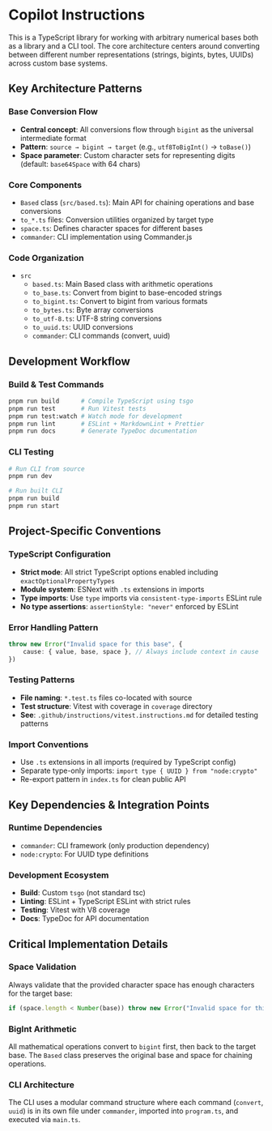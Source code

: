 # Copilot Instructions

This is a TypeScript library for working with arbitrary numerical bases both as a library and a CLI tool. The core architecture centers around converting between different number representations (strings, bigints, bytes, UUIDs) across custom base systems.

## Key Architecture Patterns

### Base Conversion Flow

- **Central concept**: All conversions flow through `bigint` as the universal intermediate format
- **Pattern**: `source → bigint → target` (e.g., `utf8ToBigInt()` → `toBase()`)
- **Space parameter**: Custom character sets for representing digits (default: `base64Space` with 64 chars)

### Core Components

- `Based` class (`src/based.ts`): Main API for chaining operations and base conversions
- `to_*.ts` files: Conversion utilities organized by target type
- `space.ts`: Defines character spaces for different bases
- `commander`: CLI implementation using Commander.js

### Code Organization

- `src`
  - `based.ts`: Main Based class with arithmetic operations
  - `to_base.ts`: Convert from bigint to base-encoded strings
  - `to_bigint.ts`: Convert to bigint from various formats
  - `to_bytes.ts`: Byte array conversions
  - `to_utf-8.ts`: UTF-8 string conversions
  - `to_uuid.ts`: UUID conversions
  - `commander`: CLI commands (convert, uuid)

## Development Workflow

### Build & Test Commands

```sh
pnpm run build      # Compile TypeScript using tsgo
pnpm run test       # Run Vitest tests
pnpm run test:watch # Watch mode for development
pnpm run lint       # ESLint + MarkdownLint + Prettier
pnpm run docs       # Generate TypeDoc documentation
```

### CLI Testing

```sh
# Run CLI from source
pnpm run dev

# Run built CLI
pnpm run build
pnpm run start
```

## Project-Specific Conventions

### TypeScript Configuration

- **Strict mode**: All strict TypeScript options enabled including `exactOptionalPropertyTypes`
- **Module system**: ESNext with `.ts` extensions in imports
- **Type imports**: Use `type` imports via `consistent-type-imports` ESLint rule
- **No type assertions**: `assertionStyle: "never"` enforced by ESLint

### Error Handling Pattern

```ts
throw new Error("Invalid space for this base", {
	cause: { value, base, space }, // Always include context in cause
})
```

### Testing Patterns

- **File naming**: `*.test.ts` files co-located with source
- **Test structure**: Vitest with coverage in `coverage` directory
- **See**: `.github/instructions/vitest.instructions.md` for detailed testing patterns

### Import Conventions

- Use `.ts` extensions in all imports (required by TypeScript config)
- Separate type-only imports: `import type { UUID } from "node:crypto"`
- Re-export pattern in `index.ts` for clean public API

## Key Dependencies & Integration Points

### Runtime Dependencies

- `commander`: CLI framework (only production dependency)
- `node:crypto`: For UUID type definitions

### Development Ecosystem

- **Build**: Custom `tsgo` (not standard tsc)
- **Linting**: ESLint + TypeScript ESLint with strict rules
- **Testing**: Vitest with V8 coverage
- **Docs**: TypeDoc for API documentation

## Critical Implementation Details

### Space Validation

Always validate that the provided character space has enough characters for the target base:

```ts
if (space.length < Number(base)) throw new Error("Invalid space for this base")
```

### BigInt Arithmetic

All mathematical operations convert to `bigint` first, then back to the target base. The `Based` class preserves the original base and space for chaining operations.

### CLI Architecture

The CLI uses a modular command structure where each command (`convert`, `uuid`) is in its own file under `commander`, imported into `program.ts`, and executed via `main.ts`.
